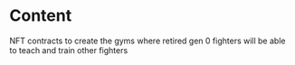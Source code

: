 # Content
NFT contracts to create the gyms where retired gen 0 fighters will be able to teach and train other fighters